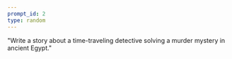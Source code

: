 ```yaml
---
prompt_id: 2
type: random
---
```


"Write a story about a time-traveling detective solving a murder mystery in ancient Egypt."
